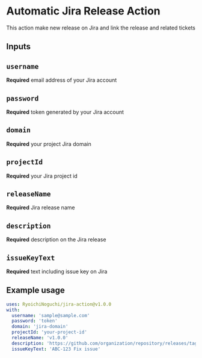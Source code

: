 # Automatic Jira Release Action

This action make new release on Jira and link the release and related tickets

## Inputs

## `username`

**Required** email address of your Jira account

## `password`

**Required** token generated by your Jira account

## `domain`

**Required** your project Jira domain

## `projectId`

**Required** your Jira project id

## `releaseName`

**Required**  Jira release name

## `description`

**Required**  description on the Jira release

## `issueKeyText`

**Required**  text including issue key on Jira

## Example usage

```yaml
uses: RyoichiNoguchi/jira-action@v1.0.0
with:
  username: 'sample@sample.com'
  password: 'token'
  domain: 'jira-domain'
  projectId: 'your-project-id'
  releaseName: 'v1.0.0'
  description: 'https://github.com/organization/repository/releases/tag/v1.0.0'
  issueKeyText: 'ABC-123 Fix issue'
```
